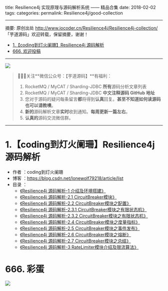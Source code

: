 title: Resilience4j 实现原理与源码解析系统 —— 精品合集
date: 2018-02-02
tags:
categories:
permalink: Resilience4j/good-collection

-------

摘要: 原创出处 http://www.iocoder.cn/Resilience4j/Resilience4j-collection/ 「芋道源码」欢迎转载，保留摘要，谢谢！

- [1.【coding到灯火阑珊】Resilience4j 源码解析](http://www.iocoder.cn/Resilience4j/good-collection/)
- [666. 欢迎投稿](http://www.iocoder.cn/Resilience4j/good-collection/)

-------

![](http://www.iocoder.cn/images/common/wechat_mp_2018_05_18.jpg)

> 🙂🙂🙂关注**微信公众号：【芋道源码】**有福利：
> 1. RocketMQ / MyCAT / Sharding-JDBC **所有**源码分析文章列表
> 2. RocketMQ / MyCAT / Sharding-JDBC **中文注释源码 GitHub 地址**
> 3. 您对于源码的疑问每条留言**都**将得到**认真**回复。**甚至不知道如何读源码也可以请教噢**。
> 4. **新的**源码解析文章**实时**收到通知。**每周更新一篇左右**。  
> 5. **认真的**源码交流微信群。

-------

# 1.【coding到灯火阑珊】Resilience4j 源码解析

* 作者 ：coding到灯火阑珊
* 博客 ：https://blog.csdn.net/lonewolf79218/article/list
* 目录 ：
    * [《Resilience4j 源码解析-1 介绍及环境搭建》](http://www.iocoder.cn/Resilience4j/coding/build-debugging-environment)
    * [《Resilience4j 源码解析-2.1 CircuitBreaker模块》](http://www.iocoder.cn/Resilience4j/coding/CircuitBreaker-21)
    * [《Resilience4j 源码解析-2.2 CircuitBreaker模块之配置》](http://www.iocoder.cn/Resilience4j/coding/CircuitBreaker-Config)
    * [《Resilience4j 源码解析-2.3.1 CircuitBreaker模块之有限状态机》](http://www.iocoder.cn/Resilience4j/coding/CircuitBreaker-231)
    * [《Resilience4j 源码解析-2.3.2 CircuitBreaker模块之有限状态机》](http://www.iocoder.cn/Resilience4j/coding/CircuitBreaker-232)
    * [《Resilience4j 源码解析-2.4 CircuitBreaker模块之度量指标》](http://www.iocoder.cn/Resilience4j/coding/CircuitBreaker-Metrics)
    * [《Resilience4j 源码解析-2.5 CircuitBreaker模块之事件发布》](http://www.iocoder.cn/Resilience4j/coding/CircuitBreaker-Event)
    * [《Resilience4j 源码解析-2.6 CircuitBreaker模块之熔断》](http://www.iocoder.cn/Resilience4j/coding/CircuitBreaker-break)
    * [《Resilience4j 源码解析-2.7 CircuitBreaker模块之总结》](http://www.iocoder.cn/Resilience4j/coding/CircuitBreaker-summary)
    * [《Resilience4j 源码解析-3 RateLimiter模块介绍及限流算法》](http://www.iocoder.cn/Resilience4j/coding/RateLimiter)

# 666. 彩蛋

![](http://www.iocoder.cn/images/common/zsxq/01.png)

